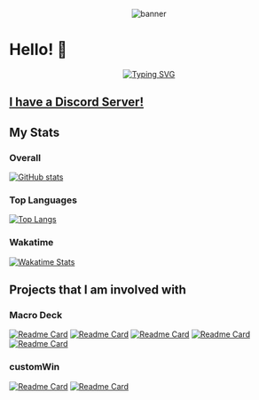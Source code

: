 <p align="center"><img src="https://user-images.githubusercontent.com/86447165/226178579-e9bb452d-4adc-4382-9edd-427d9c8bc037.png" alt="banner" /></p>

# Hello! 👋
<p align="center"><a href="https://git.io/typing-svg"><img src="https://readme-typing-svg.demolab.com?font=Fira+Code&pause=1000&center=true&vCenter=true&width=900&lines=I'm+jbcarreon123%2C+a+developer+that+develop+open-source+projects+as+a+hobby.;I'm+part+of+the+Macro+Deck+development+team." alt="Typing SVG" /></a></p>

## [I have a Discord Server!](https://discord.gg/P5ecFZNyCc)

## My Stats
### Overall
[![GitHub stats](https://github-readme-stats.vercel.app/api?username=jbcarreon123&theme=dark)](https://github.com/anuraghazra/github-readme-stats)
### Top Languages
[![Top Langs](https://github-readme-stats.vercel.app/api/top-langs/?username=jbcarreon123&theme=dark)](https://github.com/anuraghazra/github-readme-stats)
### Wakatime
[![Wakatime Stats](https://github-readme-stats.vercel.app/api/wakatime?username=@0b44475e-2a53-45cc-859d-11f3950db594&theme=dark)](https://github.com/anuraghazra/github-readme-stats)

## Projects that I am involved with
### Macro Deck
[![Readme Card](https://github-readme-stats.vercel.app/api/pin/?username=Macro-Deck-App&repo=Macro-Deck&theme=dark&show_owner=true)](https://github.com/Macro-Deck-App/Macro-Deck) [![Readme Card](https://github-readme-stats.vercel.app/api/pin/?username=Macro-Deck-App&repo=Macro-Deck-Extensions&theme=dark&show_owner=true)](https://github.com/Macro-Deck-App/Macro-Deck-Extensions) [![Readme Card](https://github-readme-stats.vercel.app/api/pin/?username=jbcarreon123&repo=WebNowPlaying-Redux-Macro-Deck&theme=dark)](https://github.com/jbcarreon123/WebNowPlaying-Redux-Macro-Deck) [![Readme Card](https://github-readme-stats.vercel.app/api/pin/?username=jbcarreon123&repo=MacroDeck2-AHKPlugin&theme=dark)](https://github.com/jbcarreon123/MacroDeck2-AHKPlugin) [![Readme Card](https://github-readme-stats.vercel.app/api/pin/?username=jbcarreon123&repo=MacroDeck2-ShareXPlugin&theme=dark)](https://github.com/jbcarreon123/MacroDeck2-ShareXPlugin)
### customWin
[![Readme Card](https://github-readme-stats.vercel.app/api/pin/?username=customWin&repo=customIcons&theme=dark&show_owner=true)](https://github.com/customWin/customIcons) [![Readme Card](https://github-readme-stats.vercel.app/api/pin/?username=customWin&repo=driveIconPatcher&theme=dark&show_owner=true)](https://github.com/customWin/driveIconPatcher)
